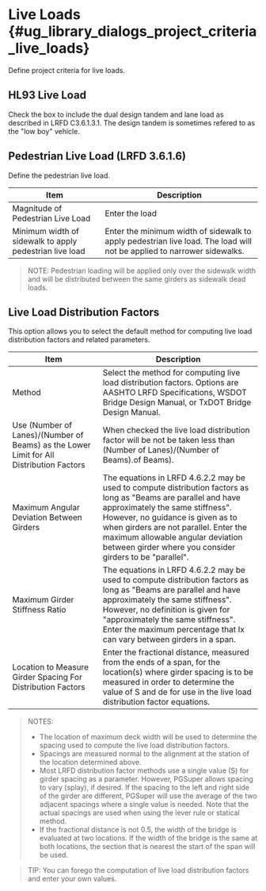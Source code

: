 Live Loads {#ug_library_dialogs_project_criteria_live_loads}
==============================================
Define project criteria for live loads.

HL93 Live Load
---------------
Check the box to include the dual design tandem and lane load as described in LRFD C3.6.1.3.1. The design tandem is sometimes refered to as the "low boy" vehicle.
 
Pedestrian Live Load (LRFD 3.6.1.6)
------------------------------------
Define the pedestrian live load.

Item | Description
-----|-------------
Magnitude of Pedestrian Live Load | Enter the load
Minimum width of sidewalk to apply pedestrian live load | Enter the minimum width of sidewalk to apply pedestrian live load. The load will not be applied to narrower sidewalks.

> NOTE: Pedestrian loading will be applied only over the sidewalk width and will be distributed between the same girders as sidewalk dead loads.

Live Load Distribution Factors
-------------------------------
This option allows you to select the default method for computing live load distribution factors and related parameters.

Item | Description
-----|----------------
Method | Select the method for computing live load distribution factors. Options are AASHTO LRFD Specifications,  WSDOT Bridge Design Manual, or TxDOT Bridge Design Manual.
Use (Number of Lanes)/(Number of Beams) as the Lower Limit for All Distribution Factors | When checked the live load distribution factor will be not be taken less than (Number of Lanes)/(Number of Beams).of Beams).
Maximum Angular Deviation Between Girders | The equations in LRFD 4.6.2.2 may be used to compute distribution factors as long as "Beams are parallel and have approximately the same stiffness". However, no guidance is given as to when girders are not parallel. Enter the maximum allowable angular deviation between girder where you consider girders to be "parallel". 
Maximum Girder Stiffness Ratio | The equations in LRFD 4.6.2.2 may be used to compute distribution factors as long as "Beams are parallel and have approximately the same stiffness". However, no definition is given for "approximately the same stiffness". Enter the maximum percentage that Ix can vary between girders in a span.
Location to Measure Girder Spacing For Distribution Factors | Enter the fractional distance, measured from the ends of a span, for the location(s) where girder spacing is to be measured in order to determine the value of S and de for use in the live load distribution factor equations.

> NOTES:
> * The location of maximum deck width will be used to determine the spacing used to compute the live load distribution factors.
> * Spacings are measured normal to the alignment at the station of the location determined above.
> * Most LRFD distribution factor methods use a single value (S) for girder spacing as a parameter. However, PGSuper allows spacing to vary (splay), if desired. If the spacing to the left and right side of the girder are different, PGSuper will use the average of the two adjacent spacings where a single value is needed. Note that the actual spacings are used when using the lever rule or statical method.
> * If the fractional distance is not 0.5, the width of the bridge is evaluated at two locations. If the width of the bridge is the same at both locations, the section that is nearest the start of the span will be used.

> TIP: You can forego the computation of live load distribution factors and enter your own values.
